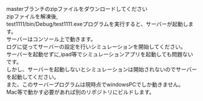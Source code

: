 masterブランチのzipファイルをダウンロードしてください  
zipファイルを解凍後,  
test1111/bin/Debug/test1111.exeプログラムを実行すると、サーバーが起動します。  
サーバーはコンソール上で動きます。  
ログに従ってサーバーの設定を行いシミュレーションを開始してください。  
サーバーを起動せずに,ipad等でシミュレーションアプリを起動しても問題ないです。  
しかし、サーバーを起動しないとシミュレーションは開始されないのでサーバーを起動してください。  
また、このサーバープログラムは現時点でwindowsPCでしか動きません。  
Mac等で動かす必要があれば別のリポジトリにビルドします。  
